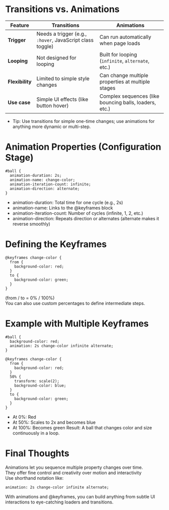 # Transitions vs. Animations

| Feature         | Transitions                                               | Animations                                             |
| --------------- | --------------------------------------------------------- | ------------------------------------------------------ |
| **Trigger**     | Needs a trigger (e.g., `:hover`, JavaScript class toggle) | Can run automatically when page loads                  |
| **Looping**     | Not designed for looping                                  | Built for looping (`infinite`, `alternate`, etc.)      |
| **Flexibility** | Limited to simple style changes                           | Can change multiple properties at multiple stages      |
| **Use case**    | Simple UI effects (like button hover)                     | Complex sequences (like bouncing balls, loaders, etc.) |


- Tip: Use transitions for simple one-time changes; use animations for anything more dynamic or multi-step.

# Animation Properties (Configuration Stage)
```
#ball {
  animation-duration: 2s;
  animation-name: change-color;
  animation-iteration-count: infinite;
  animation-direction: alternate;
}
```
- animation-duration: Total time for one cycle (e.g., 2s)
- animation-name: Links to the @keyframes block
- animation-iteration-count: Number of cycles (infinite, 1, 2, etc.)
- animation-direction: Repeats direction or alternates (alternate makes it reverse smoothly)

# Defining the Keyframes
```
@keyframes change-color {
  from {
    background-color: red;
  }
  to {
    background-color: green;
  }
}
```

(from / to = 0% / 100%)
<br>
You can also use custom percentages to define intermediate steps.

# Example with Multiple Keyframes
```
#ball {
  background-color: red;
  animation: 2s change-color infinite alternate;
}

@keyframes change-color {
  from {
    background-color: red;
  }
  50% {
    transform: scale(2);
    background-color: blue;
  }
  to {
    background-color: green;
  }
}
```
- At 0%: Red
- At 50%: Scales to 2x and becomes blue
- At 100%: Becomes green
 Result: A ball that changes color and size continuously in a loop.

# Final Thoughts
Animations let you sequence multiple property changes over time.<br>
They offer fine control and creativity over motion and interactivity<br>
Use shorthand notation like:
```
animation: 2s change-color infinite alternate;
```
With animations and @keyframes, you can build anything from subtle UI interactions to eye-catching loaders and transitions.

